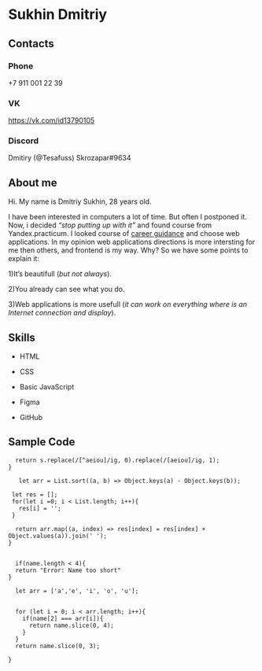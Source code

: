 # Sukhin Dmitriy

## Contacts
### Phone 
+7 911 001 22 39
### VK
https://vk.com/id13790105

### Discord
Dmitiry (@Tesafuss)
Skrozapar#9634

## About me
Hi. My name is Dmitriy Sukhin, 28 years old.

I have been interested in computers a lot of time. But often I postponed it. Now, i decided *“stop putting up with it”* and found course from Yandex.practicum. I looked course of [career guidance](https://practicum.yandex.ru/start-in-programming/) and choose web applications.
In my opinion web applications directions is more intersting for me then others, and frontend is my way. Why? So we have some points to explain it:

1)It’s beautifull (*but not always*).

2)You already can see what you do.

3)Web applications is more usefull (*it can work on everything where is an Internet connection and display*). 

## Skills

* HTML

* CSS

* Basic JavaScript

* Figma

* GitHub

## Sample Code

```function vowelOne(s){
  return s.replace(/[^aeiou]/ig, 0).replace(/[aeiou]/ig, 1);
}
```

```function sentence(List) {
   let arr = List.sort((a, b) => Object.keys(a) - Object.keys(b));
 
 let res = [];
 for(let i =0; i < List.length; i++){
   res[i] = '';
 }
  
  return arr.map((a, index) => res[index] = res[index] + Object.values(a)).join(' ');
}
```

```function nicknameGenerator(name){
  
  if(name.length < 4){
  return "Error: Name too short"
}
  
  let arr = ['a','e', 'i', 'o', 'u'];

  
  for (let i = 0; i < arr.length; i++){
    if(name[2] === arr[i]){
      return name.slice(0, 4);
    }
  }
  return name.slice(0, 3);

}
```